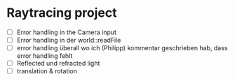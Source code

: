 # Raytracing project

- [ ] Error handling in the Camera input 
- [ ] Error handling in der world::readFile
- [ ] error handling überall wo ich (Philipp) kommentar geschrieben hab, dass error handling fehlt
- [ ] Reflected und refracted light
- [ ] translation & rotation  